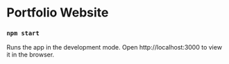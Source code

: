# Portfolio Website

### `npm start`

Runs the app in the development mode.
Open http://localhost:3000 to view it in the browser.